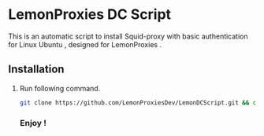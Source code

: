 # LemonProxies DC Script
This is an automatic script to install Squid-proxy with basic authentication for Linux Ubuntu , designed for LemonProxies .
## Installation
1. Run following command.
    ```bash
    git clone https://github.com/LemonProxiesDev/LemonDCScript.git && cd LemonDCScript && chmod +x lemon.sh && ./lemon.sh
    ```
    ### Enjoy !
